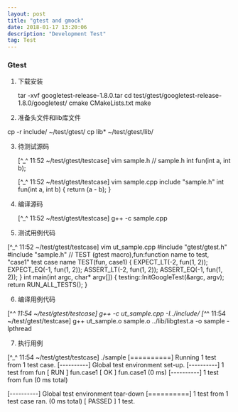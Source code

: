 ```yaml
---
layout: post
title: "gtest and gmock"
date: 2018-01-17 13:20:06 
description: "Development Test"
tag: Test
---
```




### Gtest

1. 下载安装

    tar -xvf googletest-release-1.8.0.tar
    cd test/gtest/googletest-release-1.8.0/googletest/
    cmake CMakeLists.txt
    make

2. 准备头文件和lib库文件

  cp -r include/ ~/test/gtest/
  cp lib* ~/test/gtest/lib/

3. 待测试源码

    [^_^ 11:52 ~/test/gtest/testcase] vim sample.h
    // sample.h
    int fun(int a, int b);

    [^_^ 11:52 ~/test/gtest/testcase] vim sample.cpp
    include "sample.h"
    int fun(int a, int b)
    {
      return (a - b);
    }

4. 编译源码

    [^_^ 11:52 ~/test/gtest/testcase] g++ -c sample.cpp

5. 测试用例代码

  [^_^ 11:52 ~/test/gtest/testcase] vim ut_sample.cpp
  #include "gtest/gtest.h"
  #include "sample.h"
  // TEST (gtest macro),fun:function name to test, "case1" test case name
  TEST(fun, case1)
  {
      EXPECT_LT(-2, fun(1, 2));
      EXPECT_EQ(-1, fun(1, 2));
      ASSERT_LT(-2, fun(1, 2));
      ASSERT_EQ(-1, fun(1, 2));
  }
  int main(int argc, char* argv[])
  {
      testing::InitGoogleTest(&argc, argv);
      return RUN_ALL_TESTS();
  }

6. 编译用例代码

  [^_^ 11:54 ~/test/gtest/testcase] g++ -c ut_sample.cpp -I../include/
  [^_^ 11:54 ~/test/gtest/testcase] g++ ut_sample.o sample.o ../lib/libgtest.a -o sample -lpthread

7. 执行用例

  [^_^ 11:54 ~/test/gtest/testcase] ./sample
  [==========] Running 1 test from 1 test case.
  [----------] Global test environment set-up.
  [----------] 1 test from fun
  [ RUN      ] fun.case1
  [       OK ] fun.case1 (0 ms)
  [----------] 1 test from fun (0 ms total)

  [----------] Global test environment tear-down
  [==========] 1 test from 1 test case ran. (0 ms total)
  [  PASSED  ] 1 test.
